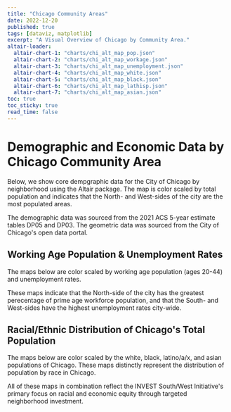 ```yaml
---
title: "Chicago Community Areas"
date: 2022-12-20
published: true
tags: [dataviz, matplotlib]
excerpt: "A Visual Overview of Chicago by Community Area."
altair-loader:
  altair-chart-1: "charts/chi_alt_map_pop.json"
  altair-chart-2: "charts/chi_alt_map_workage.json"
  altair-chart-3: "charts/chi_alt_map_unemployment.json"
  altair-chart-4: "charts/chi_alt_map_white.json"
  altair-chart-5: "charts/chi_alt_map_black.json"
  altair-chart-6: "charts/chi_alt_map_lathisp.json"
  altair-chart-7: "charts/chi_alt_map_asian.json"
toc: true
toc_sticky: true
read_time: false
---
```


# Demographic and Economic Data by Chicago Community Area

Below, we show core dempgraphic data for the City of Chicago by neighborhood using the Altair package. The map is color scaled by total population and indicates that the North- and West-sides of the city are the most populated areas.

The demographic data was sourced from the 2021 ACS 5-year estimate tables DP05 and DP03. The geometric data was sourced from the City of Chicago's open data portal.

<div id="altair-chart-1"></div>

## Working Age Population & Unemployment Rates

The maps below are color scaled by working age population (ages 20-44) and unemployment rates.

<div id="altair-chart-2"></div>
<div id="altair-chart-3"></div>

These maps indicate that the North-side of the city has the greatest perecentage of prime age workforce population, and that the South- and West-sides have the highest unemployment rates city-wide.

## Racial/Ethnic Distribution of Chicago's Total Population

The maps below are color scaled by the white, black, latino/a/x, and asian populations of Chicago. These maps distinctly represent the distribution of population by race in Chicago.

<div id="altair-chart-4"></div>
<div id="altair-chart-5"></div>
<div id="altair-chart-6"></div>
<div id="altair-chart-7"></div>

All of these maps in combination reflect the INVEST South/West Initiative's primary focus on racial and economic equity through targeted neighborhood investment.
